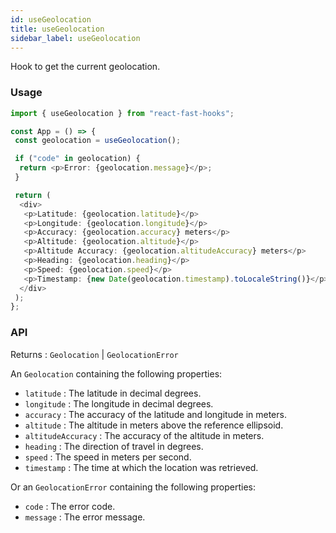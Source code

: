 ```yaml
---
id: useGeolocation
title: useGeolocation
sidebar_label: useGeolocation
---
```


Hook to get the current geolocation.

### Usage

```typescript
import { useGeolocation } from "react-fast-hooks";

const App = () => {
 const geolocation = useGeolocation();

 if ("code" in geolocation) {
  return <p>Error: {geolocation.message}</p>;
 }

 return (
  <div>
   <p>Latitude: {geolocation.latitude}</p>
   <p>Longitude: {geolocation.longitude}</p>
   <p>Accuracy: {geolocation.accuracy} meters</p>
   <p>Altitude: {geolocation.altitude}</p>
   <p>Altitude Accuracy: {geolocation.altitudeAccuracy} meters</p>
   <p>Heading: {geolocation.heading}</p>
   <p>Speed: {geolocation.speed}</p>
   <p>Timestamp: {new Date(geolocation.timestamp).toLocaleString()}</p>
  </div>
 );
};
```

### API

Returns : `Geolocation` | `GeolocationError`

An `Geolocation` containing the following properties:

- `latitude` : The latitude in decimal degrees.
- `longitude` : The longitude in decimal degrees.
- `accuracy` : The accuracy of the latitude and longitude in meters.
- `altitude` : The altitude in meters above the reference ellipsoid.
- `altitudeAccuracy` : The accuracy of the altitude in meters.
- `heading` : The direction of travel in degrees.
- `speed` : The speed in meters per second.
- `timestamp` : The time at which the location was retrieved.

Or an `GeolocationError` containing the following properties:

- `code` : The error code.
- `message` : The error message.
